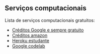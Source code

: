 
## Serviços computacionais
Lista de serviços computacionais gratuitos:
* [Créditos Google e sempre gratuito](https://cloud.google.com/free/)
* [Créditos amazon](https://aws.amazon.com/pt/free/)
* [Heroku estudante](https://www.heroku.com/github-students)
* [Google codelab](https://codelabs.developers.google.com/)
